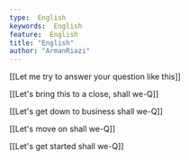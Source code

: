 ```yaml
---
type:  English
keywords:  English
feature:  English
title: "English"
author: "ArmanRiazi"
---
```



[[Let me try to answer your question like this]]

[[Let's bring this to a close, shall we-Q]]

[[Let's get down to business shall we-Q]]

[[Let's move on shall we-Q]]

[[Let's get started shall we-Q]]